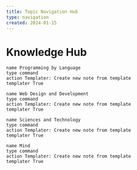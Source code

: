 ```yaml
---
title: Topic Navigation Hub
type: navigation
created: 2024-01-15
---
```

# Knowledge Hub
<div class="topic-navigation">

```button
name Programming by Language
type command
action Templater: Create new note from template
templater True
```

```button
name Web Design and Development
type command
action Templater: Create new note from template
templater True
```
```button
name Sciences and Technology
type command
action Templater: Create new note from template
templater True
```

```button
name Mind
type command
action Templater: Create new note from template
templater True
```